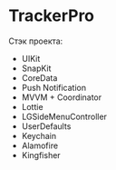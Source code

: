 # TrackerPro

Стэк проекта:
- UIKit
- SnapKit
- CoreData
- Push Notification
- MVVM + Coordinator
- Lottie
- LGSideMenuController
- UserDefaults
- Keychain
- Alamofire
- Kingfisher
